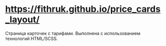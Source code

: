 # https://fithruk.github.io/price_cards_layout/
Страница карточек с тарифами. Выполнена с использованием технологий HTML/SCSS.
